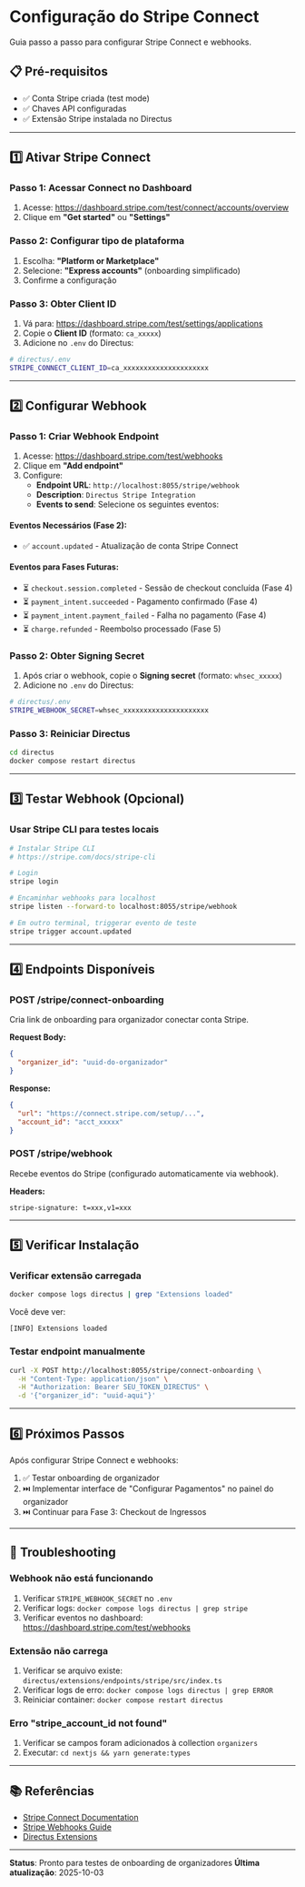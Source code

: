 # Configuração do Stripe Connect

Guia passo a passo para configurar Stripe Connect e webhooks.

## 📋 Pré-requisitos

- ✅ Conta Stripe criada (test mode)
- ✅ Chaves API configuradas
- ✅ Extensão Stripe instalada no Directus

---

## 1️⃣ Ativar Stripe Connect

### Passo 1: Acessar Connect no Dashboard

1. Acesse: https://dashboard.stripe.com/test/connect/accounts/overview
2. Clique em **"Get started"** ou **"Settings"**

### Passo 2: Configurar tipo de plataforma

1. Escolha: **"Platform or Marketplace"**
2. Selecione: **"Express accounts"** (onboarding simplificado)
3. Confirme a configuração

### Passo 3: Obter Client ID

1. Vá para: https://dashboard.stripe.com/test/settings/applications
2. Copie o **Client ID** (formato: `ca_xxxxx`)
3. Adicione no `.env` do Directus:

```bash
# directus/.env
STRIPE_CONNECT_CLIENT_ID=ca_xxxxxxxxxxxxxxxxxxxxx
```

---

## 2️⃣ Configurar Webhook

### Passo 1: Criar Webhook Endpoint

1. Acesse: https://dashboard.stripe.com/test/webhooks
2. Clique em **"Add endpoint"**
3. Configure:
   - **Endpoint URL**: `http://localhost:8055/stripe/webhook`
   - **Description**: `Directus Stripe Integration`
   - **Events to send**: Selecione os seguintes eventos:

#### Eventos Necessários (Fase 2):
- ✅ `account.updated` - Atualização de conta Stripe Connect

#### Eventos para Fases Futuras:
- ⏳ `checkout.session.completed` - Sessão de checkout concluída (Fase 4)
- ⏳ `payment_intent.succeeded` - Pagamento confirmado (Fase 4)
- ⏳ `payment_intent.payment_failed` - Falha no pagamento (Fase 4)
- ⏳ `charge.refunded` - Reembolso processado (Fase 5)

### Passo 2: Obter Signing Secret

1. Após criar o webhook, copie o **Signing secret** (formato: `whsec_xxxxx`)
2. Adicione no `.env` do Directus:

```bash
# directus/.env
STRIPE_WEBHOOK_SECRET=whsec_xxxxxxxxxxxxxxxxxxxxx
```

### Passo 3: Reiniciar Directus

```bash
cd directus
docker compose restart directus
```

---

## 3️⃣ Testar Webhook (Opcional)

### Usar Stripe CLI para testes locais

```bash
# Instalar Stripe CLI
# https://stripe.com/docs/stripe-cli

# Login
stripe login

# Encaminhar webhooks para localhost
stripe listen --forward-to localhost:8055/stripe/webhook

# Em outro terminal, triggerar evento de teste
stripe trigger account.updated
```

---

## 4️⃣ Endpoints Disponíveis

### POST /stripe/connect-onboarding

Cria link de onboarding para organizador conectar conta Stripe.

**Request Body:**
```json
{
  "organizer_id": "uuid-do-organizador"
}
```

**Response:**
```json
{
  "url": "https://connect.stripe.com/setup/...",
  "account_id": "acct_xxxxx"
}
```

### POST /stripe/webhook

Recebe eventos do Stripe (configurado automaticamente via webhook).

**Headers:**
```
stripe-signature: t=xxx,v1=xxx
```

---

## 5️⃣ Verificar Instalação

### Verificar extensão carregada

```bash
docker compose logs directus | grep "Extensions loaded"
```

Você deve ver:
```
[INFO] Extensions loaded
```

### Testar endpoint manualmente

```bash
curl -X POST http://localhost:8055/stripe/connect-onboarding \
  -H "Content-Type: application/json" \
  -H "Authorization: Bearer SEU_TOKEN_DIRECTUS" \
  -d '{"organizer_id": "uuid-aqui"}'
```

---

## 6️⃣ Próximos Passos

Após configurar Stripe Connect e webhooks:

1. ✅ Testar onboarding de organizador
2. ⏭️ Implementar interface de "Configurar Pagamentos" no painel do organizador
3. ⏭️ Continuar para Fase 3: Checkout de Ingressos

---

## 🔧 Troubleshooting

### Webhook não está funcionando

1. Verificar `STRIPE_WEBHOOK_SECRET` no `.env`
2. Verificar logs: `docker compose logs directus | grep stripe`
3. Verificar eventos no dashboard: https://dashboard.stripe.com/test/webhooks

### Extensão não carrega

1. Verificar se arquivo existe: `directus/extensions/endpoints/stripe/src/index.ts`
2. Verificar logs de erro: `docker compose logs directus | grep ERROR`
3. Reiniciar container: `docker compose restart directus`

### Erro "stripe_account_id not found"

1. Verificar se campos foram adicionados à collection `organizers`
2. Executar: `cd nextjs && yarn generate:types`

---

## 📚 Referências

- [Stripe Connect Documentation](https://stripe.com/docs/connect)
- [Stripe Webhooks Guide](https://stripe.com/docs/webhooks)
- [Directus Extensions](https://docs.directus.io/extensions/)

---

**Status**: Pronto para testes de onboarding de organizadores
**Última atualização**: 2025-10-03
